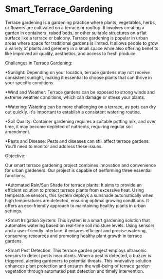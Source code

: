 # Smart_Terrace_Gardening

Terrace gardening is a gardening practice where plants, vegetables, herbs, or flowers are cultivated on a terrace or rooftop. It involves creating a garden in containers, raised beds, or other suitable structures on a flat surface like a terrace or balcony. Terrace gardening is popular in urban areas where space for traditional gardens is limited. It allows people to grow a variety of plants and greenery in a small space while also offering benefits like improved air quality, aesthetics, and access to fresh produce.

Challenges in Terrace Gardening:

*Sunlight: Depending on your location, terrace gardens may not receive consistent sunlight, making it essential to choose plants that can thrive in your specific conditions.

*Wind and Weather: Terrace gardens can be exposed to strong winds and extreme weather conditions, which can damage or stress your plants.

*Watering: Watering can be more challenging on a terrace, as pots can dry out quickly. It's important to establish a consistent watering routine.

*Soil Quality: Container gardening requires a suitable potting mix, and over time, it may become depleted of nutrients, requiring regular soil amendment.

*Pests and Disease: Pests and diseases can still affect terrace gardens. You'll need to monitor and address these issues.

Objective:

Our smart terrace gardening project combines innovation and convenience for urban gardeners. Our project is capable of performing three essential functions:

*Automated Rain/Sun Shade for terrace plants: It aims to provide an efficient solution to protect terrace plants from excessive heat. Using temperature sensors, this system deploys a sunshade automatically when high temperatures are detected, ensuring optimal growing conditions. It offers an eco-friendly approach to maintaining healthy plants in urban settings.

*Smart Irrigation System: This system is a smart gardening solution that automates watering based on real-time soil moisture levels. Using sensors and a user-friendly interface, it ensures efficient and precise watering, conserving resources and promoting healthy plant growth in terrace gardens.

*Smart Pest Detection: This terrace garden project employs ultrasonic sensors to detect pests near plants. When a pest is detected, a buzzer is triggered, alerting gardeners to potential threats. This innovative solution enhances plant protection and ensures the well-being of terrace garden vegetation through automated pest detection and timely intervention.





